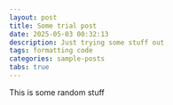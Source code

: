 ```yaml
---
layout: post
title: Some trial post
date: 2025-05-03 00:32:13
description: Just trying some stuff out
tags: formatting code
categories: sample-posts
tabs: true
---
```


This is some random stuff